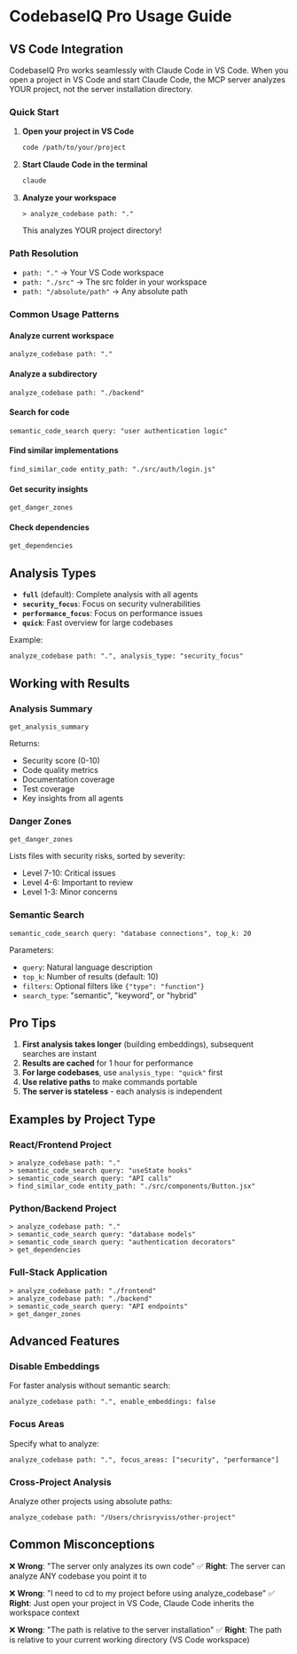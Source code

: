 # CodebaseIQ Pro Usage Guide

## VS Code Integration

CodebaseIQ Pro works seamlessly with Claude Code in VS Code. When you open a project in VS Code and start Claude Code, the MCP server analyzes YOUR project, not the server installation directory.

### Quick Start

1. **Open your project in VS Code**
   ```bash
   code /path/to/your/project
   ```

2. **Start Claude Code in the terminal**
   ```bash
   claude
   ```

3. **Analyze your workspace**
   ```
   > analyze_codebase path: "."
   ```
   This analyzes YOUR project directory!

### Path Resolution

- `path: "."` → Your VS Code workspace
- `path: "./src"` → The src folder in your workspace
- `path: "/absolute/path"` → Any absolute path

### Common Usage Patterns

#### Analyze current workspace
```
analyze_codebase path: "."
```

#### Analyze a subdirectory
```
analyze_codebase path: "./backend"
```

#### Search for code
```
semantic_code_search query: "user authentication logic"
```

#### Find similar implementations
```
find_similar_code entity_path: "./src/auth/login.js"
```

#### Get security insights
```
get_danger_zones
```

#### Check dependencies
```
get_dependencies
```

## Analysis Types

- **`full`** (default): Complete analysis with all agents
- **`security_focus`**: Focus on security vulnerabilities
- **`performance_focus`**: Focus on performance issues
- **`quick`**: Fast overview for large codebases

Example:
```
analyze_codebase path: ".", analysis_type: "security_focus"
```

## Working with Results

### Analysis Summary
```
get_analysis_summary
```

Returns:
- Security score (0-10)
- Code quality metrics
- Documentation coverage
- Test coverage
- Key insights from all agents

### Danger Zones
```
get_danger_zones
```

Lists files with security risks, sorted by severity:
- Level 7-10: Critical issues
- Level 4-6: Important to review
- Level 1-3: Minor concerns

### Semantic Search
```
semantic_code_search query: "database connections", top_k: 20
```

Parameters:
- `query`: Natural language description
- `top_k`: Number of results (default: 10)
- `filters`: Optional filters like `{"type": "function"}`
- `search_type`: "semantic", "keyword", or "hybrid"

## Pro Tips

1. **First analysis takes longer** (building embeddings), subsequent searches are instant
2. **Results are cached** for 1 hour for performance
3. **For large codebases**, use `analysis_type: "quick"` first
4. **Use relative paths** to make commands portable
5. **The server is stateless** - each analysis is independent

## Examples by Project Type

### React/Frontend Project
```
> analyze_codebase path: "."
> semantic_code_search query: "useState hooks"
> semantic_code_search query: "API calls"
> find_similar_code entity_path: "./src/components/Button.jsx"
```

### Python/Backend Project
```
> analyze_codebase path: "."
> semantic_code_search query: "database models"
> semantic_code_search query: "authentication decorators"
> get_dependencies
```

### Full-Stack Application
```
> analyze_codebase path: "./frontend"
> analyze_codebase path: "./backend"
> semantic_code_search query: "API endpoints"
> get_danger_zones
```

## Advanced Features

### Disable Embeddings
For faster analysis without semantic search:
```
analyze_codebase path: ".", enable_embeddings: false
```

### Focus Areas
Specify what to analyze:
```
analyze_codebase path: ".", focus_areas: ["security", "performance"]
```

### Cross-Project Analysis
Analyze other projects using absolute paths:
```
analyze_codebase path: "/Users/chrisryviss/other-project"
```

## Common Misconceptions

❌ **Wrong**: "The server only analyzes its own code"
✅ **Right**: The server can analyze ANY codebase you point it to

❌ **Wrong**: "I need to cd to my project before using analyze_codebase"
✅ **Right**: Just open your project in VS Code, Claude Code inherits the workspace context

❌ **Wrong**: "The path is relative to the server installation"
✅ **Right**: The path is relative to your current working directory (VS Code workspace)